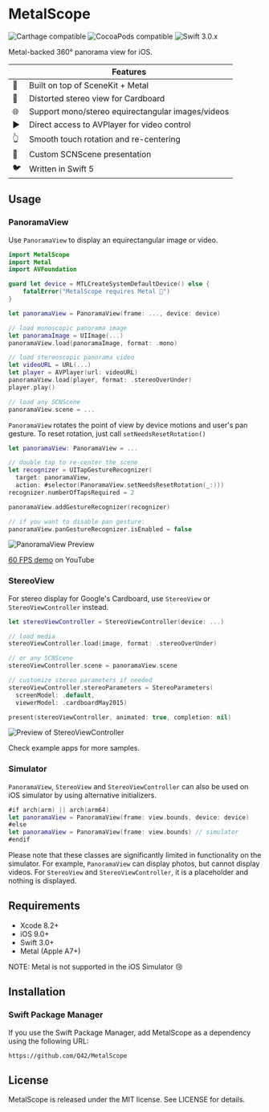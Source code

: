 # MetalScope

![Carthage compatible](https://img.shields.io/badge/Carthage-compatible-4BC51D.svg?style=flat) ![CocoaPods compatible](https://img.shields.io/cocoapods/v/MetalScope.svg) ![Swift 3.0.x](https://img.shields.io/badge/Swift-3.1.x-orange.svg)

Metal-backed 360° panorama view for iOS.

|                          | Features
|--------------------------|---------
| :metal:                  | Built on top of SceneKit + Metal
| :eyes:                   | Distorted stereo view for Cardboard
| :globe_with_meridians:   | Support mono/stereo equirectangular images/videos
| :arrow_forward:          | Direct access to AVPlayer for video control
| :point_up_2:             | Smooth touch rotation and re-centering
| :sunrise_over_mountains: | Custom SCNScene presentation
| :bird:                   | Written in Swift 5

## Usage

### PanoramaView

Use `PanoramaView` to display an equirectangular image or video.

```swift
import MetalScope
import Metal
import AVFoundation

guard let device = MTLCreateSystemDefaultDevice() else {
    fatalError("MetalScope requires Metal 🤘")
}

let panoramaView = PanoramaView(frame: ..., device: device)

// load monoscopic panorama image
let panoramaImage = UIImage(...)
panoramaView.load(panoramaImage, format: .mono)

// load stereoscopic panorama video
let videoURL = URL(...)
let player = AVPlayer(url: videoURL)
panoramaView.load(player, format: .stereoOverUnder)
player.play()

// load any SCNScene
panoramaView.scene = ...
```

`PanoramaView` rotates the point of view by device motions and user's pan gesture. To reset rotation, just call `setNeedsResetRotation()`

```swift
let panoramaView: PanoramaView = ...

// double tap to re-center the scene
let recognizer = UITapGestureRecognizer(
  target: panoramaView,
  action: #selector(PanoramaView.setNeedsResetRotation(_:)))
recognizer.numberOfTapsRequired = 2

panoramaView.addGestureRecognizer(recognizer)

// if you want to disable pan gesture:
panoramaView.panGestureRecognizer.isEnabled = false
```

![PanoramaView Preview](https://raw.githubusercontent.com/ejeinc/MetalScope/master/Resources/panorama-preview.gif)

[60 FPS demo](https://youtu.be/D7wTFA5K96U) on YouTube

### StereoView

For stereo display for Google's Cardboard, use `StereoView` or `StereoViewController` instead.

```swift
let stereoViewController = StereoViewController(device: ...)

// load media
stereoViewController.load(image, format: .stereoOverUnder)

// or any SCNScene
stereoViewController.scene = panoramaView.scene

// customize stereo parameters if needed
stereoViewController.stereoParameters = StereoParameters(
  screenModel: .default,
  viewerModel: .cardboardMay2015)

present(stereoViewController, animated: true, completion: nil)
```

![Preview of StereoViewController](https://raw.githubusercontent.com/ejeinc/MetalScope/master/Resources/stereo-preview.jpg)

Check example apps for more samples.

### Simulator
`PanoramaView`, `StereoView` and `StereoViewController` can also be used on iOS simulator by using alternative initializers.

```swift
#if arch(arm) || arch(arm64)
let panoramaView = PanoramaView(frame: view.bounds, device: device)
#else
let panoramaView = PanoramaView(frame: view.bounds) // simulator
#endif
```

Please note that these classes are significantly limited in functionality on the simulator. For example, `PanoramaView` can display photos, but cannot display videos. For `StereoView` and `StereoViewController`, it is a placeholder and nothing is displayed.

## Requirements

- Xcode 8.2+
- iOS 9.0+
- Swift 3.0+
- Metal (Apple A7+)

NOTE: Metal is not supported in the iOS Simulator 😢

## Installation

### Swift Package Manager

If you use the Swift Package Manager, add MetalScope as a dependency using the following URL:

```
https://github.com/Q42/MetalScope
```

## License

MetalScope is released under the MIT license. See LICENSE for details.
